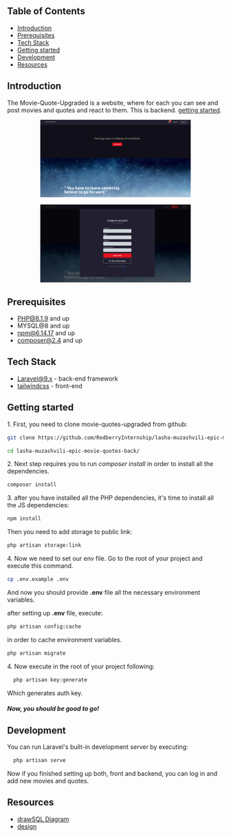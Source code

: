 ## Table of Contents

-   [Introduction](#introduction)
-   [Prerequisites](#prerequisites)
-   [Tech Stack](#tech-stack)
-   [Getting started](#getting-started)
-   [Development](#development)
-   [Resources](#resources)

## Introduction

The Movie-Quote-Upgraded is a website, where for each you can see and post movies and quotes and react to them.
This is backend. [getting started](#getting-started).

<p align="center">
  <img src="public/assets/Screenshot from 2022-12-09 18-52-00.png" width="350" title="hover text">
</p>
<p align="center">
  <img src="public/assets/Screenshot from 2022-12-09 18-52-20.png" width="350" title="hover text">
</p>

## Prerequisites

-   PHP@8.1.9 and up
-   MYSQL@8 and up
-   npm@6.14.17 and up
-   composer@2.4 and up

## Tech Stack

-   [Laravel@9.x](https://laravel.com/docs/9.x) - back-end framework
-   [tailwindcss](https://tailwindcss.com/docs/installation) - front-end

## Getting started

1\. First, you need to clone movie-quotes-upgraded from github:

```sh
git clone https://github.com/RedberryInternship/lasha-muzashvili-epic-movie-quotes-back.git
```

```sh
cd lasha-muzashvili-epic-movie-quotes-back/
```

2\. Next step requires you to run _composer install_ in order to install all the dependencies.

```sh
composer install
```

3\. after you have installed all the PHP dependencies, it's time to install all the JS dependencies:

```sh
npm install
```

Then you need to add storage to public link:

```sh
php artisan storage:link
```

4\. Now we need to set our env file. Go to the root of your project and execute this command.

```sh
cp .env.example .env
```

And now you should provide **.env** file all the necessary environment variables.

after setting up **.env** file, execute:

```sh
php artisan config:cache
```

in order to cache environment variables.

```sh
php artisan migrate
```

4\. Now execute in the root of your project following:

```sh
  php artisan key:generate
```

Which generates auth key.

##### Now, you should be good to go!

## Development

You can run Laravel's built-in development server by executing:

```sh
  php artisan serve
```

Now if you finished setting up both, front and backend, you can log in and add new movies and quotes.

## Resources

-   [drawSQL Diagram](https://drawsql.app/teams/redberry-28/diagrams/epic-movie-quotes)
-   [design](https://www.figma.com/file/5uMXCg3itJwpzh9cVIK3hA/Movie-Quotes-Bootcamp-assignment?node-id=335%3A24052&t=0tXCamJUwZXQIabA-0)
